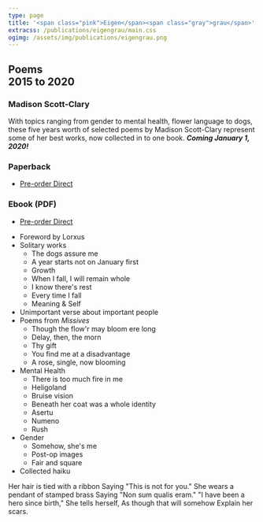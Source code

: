 ```yaml
---
type: page
title: '<span class="pink">Eigen</span><span class="gray">grau</span>'
extracss: /publications/eigengrau/main.css
ogimg: /assets/img/publications/eigengrau.png
---
```


<h2 class="gray">Poems<br />2015 to 2020</h2>

<h3><span class="pink">Madison</span> <span class="gray">Scott-Clary</span></h3>

With topics ranging from gender to mental health, flower language to dogs, these five years worth of selected poems by Madison Scott-Clary represent some of her best works, now collected in to one book. ***Coming January 1, 2020!***

<script src="https://gumroad.com/js/gumroad.js"></script>
<div class="front-flex">
    <div class="half">
        <h3>Paperback</h3>
        <ul>
        <li><a class="gumroad-button" href="https://gum.co/eigengrau-print" target="\_blank">Pre-order Direct</a></li>
        </ul>
    </div>
    <div class="half">
        <h3>Ebook (PDF)</h3>
        <ul>
        <li><a class="gumroad-button" href="https://gum.co/eigengrau-pdf" target="\_blank">Pre-order Direct</a></li>
        </ul>
    </div>
</div>

* Foreword by Lorxus
* Solitary works
    * The dogs assure me
    * A year starts not on January first
    * Growth
    * When I fall, I will remain whole
    * I know there's rest
    * Every time I fall
    * Meaning & Self
* Unimportant verse about important people
* Poems from *Missives*
    * Though the flow'r may bloom ere long
    * Delay, then, the morn
    * Thy gift
    * You find me at a disadvantage
    * A rose, single, now blooming
* Mental Health
    * There is too much fire in me
    * Heligoland
    * Bruise vision
    * Beneath her coat was a whole identity
    * Asertu
    * Numeno
    * Rush
* Gender
    * Somehow, she's me
    * Post-op images
    * Fair and square
* Collected haiku

<div class="quip verse">Her hair is tied with a ribbon
    Saying "<span class="gray">This is not for you.</span>"
She wears a pendant of stamped brass
    Saying "<span class="gray">Non sum qualis eram.</span>"
"<span class="gray">I have been a hero since birth,</span>"
    She tells herself,
        As though that will somehow
            Explain her scars.</div>
